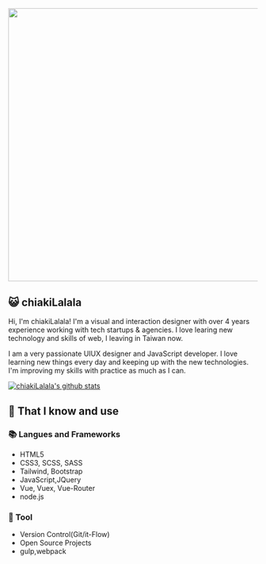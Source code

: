 

## <img width="550px" src="https://i.imgur.com/Aofqttm.png" />
## 😺 chiakiLalala

Hi, I'm chiakiLalala!  I'm a visual and interaction designer with over 4 years experience working with tech startups & agencies.  I love learing new technology and skills of web, I leaving in Taiwan now. 

I am a very passionate UIUX designer and JavaScript developer. I love learning new things every day and keeping up with the new technologies.
I'm improving my skills with practice as much as I can.

[![chiakiLalala's github stats](https://github-readme-stats.vercel.app/api?username=chiakiLalala)](https://github.com/anuraghazra/github-readme-stats)


## 🧠 That I know and use
### 📚 Langues and Frameworks
- HTML5
- CSS3, SCSS, SASS
- Tailwind,  Bootstrap
- JavaScript,JQuery
- Vue, Vuex, Vue-Router
- node.js


### 🔧 Tool
- Version Control(Git/it-Flow)
- Open Source Projects
- gulp,webpack

<!-- ## 💡 Projects
- [Team of Pokemon](https://ms314006.github.io/team-of-pokemon/dist/)
- [Hangman](https://ms314006.github.io/hangman/dist/)


## 🔗 Get in touch
- Personal site: http://ms314006.github.io/
- Dev.to: https://dev.to/ms314006
- StackOverflow: https://stackoverflow.com/users/10421516/clark
- Medium: https://medium.com/@GQSM -->



<!--
**chiakilalala/chiakilalala** is a ✨ _special_ ✨ repository because its `README.md` (this file) appears on your GitHub profile.

Here are some ideas to get you started:

- 🔭 I’m currently working on ...
- 🌱 I’m currently learning ...
- 👯 I’m looking to collaborate on ...
- 🤔 I’m looking for help with ...
- 💬 Ask me about ...
- 📫 How to reach me: ...
- 😄 Pronouns: ...
- ⚡ Fun fact: ...
-->
